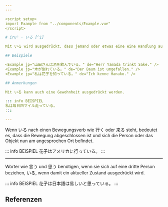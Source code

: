```yaml
---
---

<script setup>
import Example from "../components/Example.vue"
</script>

# iru² · いる [^1]

Mit いる wird ausgedrückt, dass jemand oder etwas eine eine Handlung ausführt, die mindestens bis zum Zeitpunkt des Sprechens andauert.

## Beispiele

<Example jp="山田さんは酒を飲んでいる。" de="Herr Yamada trinkt Sake." />
<Example jp="木が倒れている。" de="Der Baum ist umgefallen." />
<Example jp="私は花子を知っている。" de="Ich kenne Hanako." />

## Anmerkungen

Mit いる kann auch eine Gewohnheit ausgedrückt werden.

::: info BEISPIEL
私は毎日四マイル走っている。
:::

---
```


Wenn いる nach einen Bewegungsverb wie 行く oder 来る steht, bedeutet es, dass die Bewegung abgeschlossen ist und sich die Person oder das Objekt nun am angesprochen Ort befindet.

::: info BEISPIEL
花子はアメリカに行っている。
:::

---

Wörter wie 言う und 思う benötigen, wenn sie sich auf eine dritte Person beziehen, いる, wenn damit ein aktueller Zustand ausgedrückt wird.

::: info BEISPIEL
花子は日本語は易しいと思っている。
:::

## Referenzen

[^1]: Makino, Seiichi & Tsutsui, Michio. 2017. *A Dictionary of Basic Japanese Grammar*. The Japan Times, S. 155-y.
